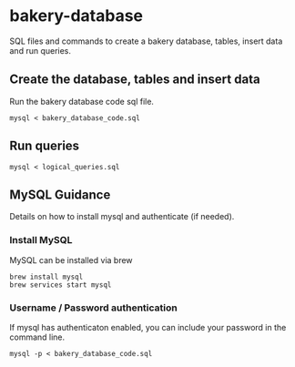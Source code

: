 # bakery-database

SQL files and commands to create a bakery database, tables, insert data and run queries.

## Create the database, tables and insert data

Run the bakery database code sql file.

```
mysql < bakery_database_code.sql
```

## Run queries

```
mysql < logical_queries.sql
```

## MySQL Guidance

Details on how to install mysql and authenticate (if needed).

### Install MySQL

MySQL can be installed via brew

```
brew install mysql
brew services start mysql
```

### Username / Password authentication

If mysql has authenticaton enabled, you can include your password in the command line.

```
mysql -p < bakery_database_code.sql
```

